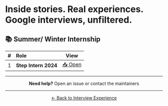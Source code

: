 # Inside stories. Real experiences. Google interviews, unfiltered.

## 📚 Summer/ Winter Internship

<div align="center">

| # | Role                             |                                            View                                            |
|:-:|:-------------------------------------|:--------------------------------------------------------------------------------------------:|
| 1 | **Step Intern 2024**                | [📥 Open](./Google_Exp1) |


</div>
<div align="center">

--- 

**Need help?** Open an issue or contact the maintainers

---
[← Back to Interview Experience](../)

</div>
